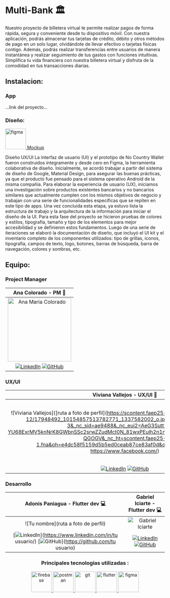 # Multi-Bank :classical_building:


Nuestro proyecto de billetera virtual te permite realizar pagos de forma rápida, segura y conveniente desde tu dispositivo móvil. Con nuestra aplicación, podrás almacenar tus tarjetas de crédito, débito y otros métodos de pago en un solo lugar, olvidándote de llevar efectivo o tarjetas físicas contigo. Además, podrás realizar transferencias entre usuarios de manera instantánea y realizar seguimiento de tus gastos con funciones intuitivas. Simplifica tu vida financiera con nuestra billetera virtual y disfruta de la comodidad en tus transacciones diarias.

## Instalacion:
### App

...link del proyecto...

### Diseño:

 <a href="https://www.figma.com/file/oB7ngcThS1mvfNxasSbVeL/Dise%C3%B1o-UI?type=design&node-id=35%3A258&mode=design&t=yhEGjRCwmwqg3INk-1"  target="_blank" > <img src="https://www.vectorlogo.zone/logos/figma/figma-icon.svg" alt="figma" width="65" height="65"/> Mockup
 </a>

 Diseño UX/UI
La interfaz de usuario (UI) y el prototipo de No Country Wallet fueron construidos íntegramente y desde cero en Figma, la herramienta colaborativa de diseño. Inicialmente, se acordó trabajar a partir del sistema de diseño de Google, Material Design, para asegurar las buenas prácticas, ya que el producto fue pensado para el sistema operativo Android de la misma compañía. Para elaborar la experiencia de usuario (UX), iniciamos una investigación sobre productos existentes bancarios y no bancarios similares que actualmente cumplen con los mismos objetivos de negocio y trabajan con una serie de funcionalidades específicas que se repiten en este tipo de apps. Una vez concluida esta etapa, ya estuvo lista la estructura de trabajo y la arquitectura de la información para iniciar el diseño de la UI. Para esta fase del proyecto se hicieron pruebas de colores y estilos, tipografía, tamaño y tipo de los elementos para mejor accesibilidad y se definieron estos fundamentos. Luego de una serie de iteraciones se elaboró la documentación de diseño, que incluyó el UI kit y el inventario completo de los componentes utilizados: tipo de grillas, íconos, tipografía, campos de texto, logo, botones, barras de búsqueda, barra de navegación, colores y sombras, etc.

## Equipo:

### Project Manager 
| Ana Colorado - PM :briefcase: |
|:-----------------------------:|
|<img src="https://media.licdn.com/dms/image/D4E03AQFnMCqvy99zMw/profile-displayphoto-shrink_800_800/0/1691626769745?e=1700092800&v=beta&t=hnx2Iw3OIMLp5Z6cMOexrTBtDP-rjffGJwQd8IUwCow" alt="Ana Maria Colorado" width="200" > | 
| [![LinkedIn](https://img.shields.io/badge/-LinkedIn-blue?style=flat-square&logo=Linkedin&logoColor=white)](https://www.linkedin.com/in/ana-cbedoya/)   [![GitHub](https://img.shields.io/badge/-GitHub-black?style=flat-square&logo=GitHub)](https://github.com/AnaColorado) |

### UX/UI
| Viviana Vallejos - UX/UI :art: | Mailen Moran - UX/UI :art: |
|:--------------------------------:|:----------------------------------------:|
| ![Viviana Vallejos]([ruta a foto de perfil](https://scontent.faep25-1.fna.fbcdn.net/v/t35.18174-12/17948492_10154857513782771_1337582002_o.jpg?_nc_cat=109&ccb=1-3&_nc_sid=ae9488&_nc_eui2=AeG3Sutt1svY3-YU68ExrMV5knNrK8GWbnSSc2srwZZudMct0N_81wxPEulh2n1nfI0&_nc_ohc=wtf_zWS9xEQAX-QGOGV&_nc_ht=scontent.faep25-1.fna&oh=e4dc58f5159d5b5ed0ceab87ce83af0d&oe=60C551F7&dl=1, https://www.facebook.com/) | <img src="https://ca.slack-edge.com/T02KS88FB0E-U044QEQ33GS-d44b89ec1c5e-512" alt="Mailen Moran" width="200"> |
| [![LinkedIn](https://img.shields.io/badge/-LinkedIn-blue?style=flat-square&logo=Linkedin&logoColor=white)](https://www.linkedin.com/in/vivivallejos/) [![GitHub](https://img.shields.io/badge/-GitHub-black?style=flat-square&logo=GitHub)](https://github.com/ViviVallejos ) |  [![LinkedIn](https://img.shields.io/badge/-LinkedIn-blue?style=flat-square&logo=Linkedin&logoColor=white)](https://www.linkedin.com/in/mailen-moran/) [![GitHub](https://img.shields.io/badge/-GitHub-black?style=flat-square&logo=GitHub)](https://github.com/KityMai ) 


### Desarrollo

 Adonis Paniagua - Flutter dev :computer: | Gabriel Iciarte - Flutter dev :computer: |
:----------------------------------------:|:----------------------------------------:|
| ![Tu nombre](ruta a foto de perfil) | ![Gabriel Iciarte](https://avatars.githubusercontent.com/u/89669517?s=200&u=2617b95f5cc81b1b675b2e634261762017d39073&v=4) |
 [![LinkedIn](https://img.shields.io/badge/-LinkedIn-blue?style=flat-square&logo=Linkedin&logoColor=white)](https://www.linkedin.com/in/tu usuario/) [![GitHub](https://img.shields.io/badge/-GitHub-black?style=flat-square&logo=GitHub)](https://github.com/tu usuario) | [![LinkedIn](https://img.shields.io/badge/-LinkedIn-blue?style=flat-square&logo=Linkedin&logoColor=white)](https://www.linkedin.com/in/ciarte/) [![GitHub](https://img.shields.io/badge/-GitHub-black?style=flat-square&logo=GitHub)](https://github.com/ciarte) |

<p align="center"> 
 
<div align="center">
  <h3 style="font-weight: bold;">Principales tecnologias utilizadas :</h3>
</div>
 
</p>
 <p align="center"> 
 <a href="https://firebase.google.com/" target="_blank"> <img src="https://www.vectorlogo.zone/logos/firebase/firebase-icon.svg" alt="firebase" width="65" height="65"/>   </a>
 <a href="https://postman.com" target="_blank"> <img src="https://www.vectorlogo.zone/logos/getpostman/getpostman-icon.svg" alt="postman" width="65" height="65"/>   </a>
 <a href="https://git-scm.com/" target="_blank"> <img src="https://www.vectorlogo.zone/logos/git-scm/git-scm-icon.svg" alt="git" width="65" height="65"/>   </a>
 <a href="https://https://flutter.dev/" target="_blank"> <img src="https://www.vectorlogo.zone/logos/flutterio/flutterio-icon.svg" alt="flutter" width="65" height="65"/>   </a>
 <a href="https://https://figma.com/" target="_blank"> <img src="https://www.vectorlogo.zone/logos/figma/figma-icon.svg" alt="figma" width="65" height="65"/>  </a>
</p>
